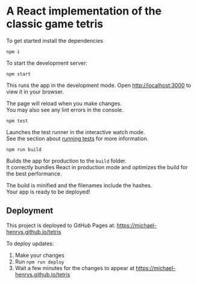 # A React implementation of the classic game tetris

To get started install the dependencies

```
npm i
```

To start the development server:

```
npm start
```

This runs the app in the development mode.
Open [http://localhost:3000](http://localhost:3000) to view it in your browser.

The page will reload when you make changes.\
You may also see any lint errors in the console.

```
npm test
```

Launches the test runner in the interactive watch mode.\
See the section about [running tests](https://facebook.github.io/create-react-app/docs/running-tests) for more information.

```
npm run build
```

Builds the app for production to the `build` folder.\
It correctly bundles React in production mode and optimizes the build for the best performance.

The build is minified and the filenames include the hashes.\
Your app is ready to be deployed!

## Deployment

This project is deployed to GitHub Pages at: https://michael-henrys.github.io/tetris

To deploy updates:
1. Make your changes
2. Run `npm run deploy`
3. Wait a few minutes for the changes to appear at https://michael-henrys.github.io/tetris
